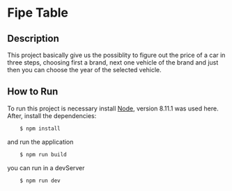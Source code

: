# Fipe Table
## Description
This project basically give us the possiblity to figure out the price of a car in three steps, choosing first a brand, next one vehicle of the brand and just then you can choose the year of the selected vehicle. 

## How to Run
To run this project is necessary install [Node](https://nodejs.org/en/download/), version 8.11.1 was used here. After, install the dependencies:

``` bash
    $ npm install
```

and run the application

``` bash
    $ npm run build
```
you can run in a devServer

``` bash
    $ npm run dev
```
